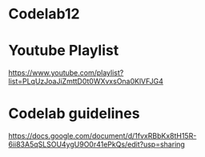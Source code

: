 # Codelab12

# Youtube Playlist 
https://www.youtube.com/playlist?list=PLqUzJoaJiZmttD0t0WXvxsOna0KlVFJG4


# Codelab guidelines
https://docs.google.com/document/d/1fvxRBbKx8tH15R-6ii83A5qSLSOU4ygU9O0r41ePkQs/edit?usp=sharing

